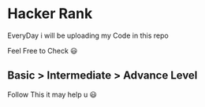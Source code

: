 # Hacker Rank 
EveryDay i will be uploading my Code in this repo 

Feel Free to Check 😃

## Basic > Intermediate > Advance Level 

Follow This it may help u 😃
